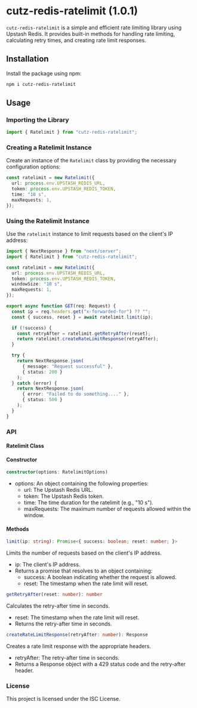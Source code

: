 # cutz-redis-ratelimit (1.0.1)

`cutz-redis-ratelimit` is a simple and efficient rate limiting library using Upstash Redis. It provides built-in methods for handling rate limiting, calculating retry times, and creating rate limit responses.

## Installation

Install the package using npm:

```bash
npm i cutz-redis-ratelimit
```

## Usage

### Importing the Library

```typescript
import { Ratelimit } from "cutz-redis-ratelimit";
```

### Creating a Ratelimit Instance

Create an instance of the `Ratelimit` class by providing the necessary configuration options:

```typescript
const ratelimit = new Ratelimit({
  url: process.env.UPSTASH_REDIS_URL,
  token: process.env.UPSTASH_REDIS_TOKEN,
  time: "10 s",
  maxRequests: 1,
});
```

### Using the Ratelimit Instance

Use the `ratelimit` instance to limit requests based on the client's IP address:

```typescript
import { NextResponse } from "next/server";
import { Ratelimit } from "cutz-redis-ratelimit";

const ratelimit = new Ratelimit({
  url: process.env.UPSTASH_REDIS_URL,
  token: process.env.UPSTASH_REDIS_TOKEN,
  windowSize: "10 s",
  maxRequests: 1,
});

export async function GET(req: Request) {
  const ip = req.headers.get("x-forwarded-for") ?? "";
  const { success, reset } = await ratelimit.limit(ip);

  if (!success) {
    const retryAfter = ratelimit.getRetryAfter(reset);
    return ratelimit.createRateLimitResponse(retryAfter);
  }

  try {
    return NextResponse.json(
      { message: "Request successful" },
      { status: 200 }
    );
  } catch (error) {
    return NextResponse.json(
      { error: "Failed to do something...." },
      { status: 500 }
    );
  }
}
```

### API

#### Ratelimit Class

#### Constructor

```typescript
constructor(options: RatelimitOptions)
```

- options: An object containing the following properties:
  - url: The Upstash Redis URL.
  - token: The Upstash Redis token.
  - time: The time duration for the ratelimit (e.g., "10 s").
  - maxRequests: The maximum number of requests allowed within the window.

#### Methods

```typescript
limit(ip: string): Promise<{ success: boolean; reset: number; }>
```

Limits the number of requests based on the client's IP address.

- ip: The client's IP address.
- Returns a promise that resolves to an object containing:
  - success: A boolean indicating whether the request is allowed.
  - reset: The timestamp when the rate limit will reset.

```typescript
getRetryAfter(reset: number): number
```

Calculates the retry-after time in seconds.

- reset: The timestamp when the rate limit will reset.
- Returns the retry-after time in seconds.

```typescript
createRateLimitResponse(retryAfter: number): Response
```

Creates a rate limit response with the appropriate headers.

- retryAfter: The retry-after time in seconds.
- Returns a Response object with a 429 status code and the retry-after header.

### License

This project is licensed under the ISC License.
